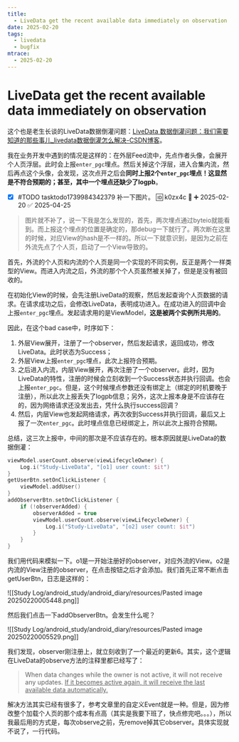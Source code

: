 ```yaml
---
title:
  - LiveData get the recent available data immediately on observation
date: 2025-02-20
tags:
  - livedata
  - bugfix
mtrace:
  - 2025-02-20
---
```


# LiveData get the recent available data immediately on observation

这个也是老生长谈的LiveData数据倒灌问题：[LiveData 数据倒灌问题：我们需要知道的那些事儿_livedata数据倒灌怎么解决-CSDN博客](https://blog.csdn.net/qq_42751010/article/details/141645254)。

我在业务开发中遇到的情况是这样的：在外层Feed流中，先点作者头像，会展开个人页浮层。此时会上报`enter_pgc`埋点。然后关掉这个浮层，进入合集内流，然后再点这个头像，会发现，这次点开之后会**同时上报2个`enter_pgc`埋点！这显然是不符合预期的；甚至，其中一个埋点还缺少了logpb**。

- [x] #TODO tasktodo1739984342379 补一下图片。 🆔 k0zx4c 🔺 ➕ 2025-02-20 ✅ 2025-04-25

> 图片就不补了，说一下我是怎么发现的，首先，两次埋点通过byteio就能看到。而上报这个埋点的位置是确定的，那debug一下就行了。两次断在这里的时候，对应View的hash是不一样的。所以一下就意识到，是因为之前在外流先点了个人页，启动了一个View导致的。

首先，外流的个人页和内流的个人页是同一个实现的不同实例，反正是两个一样类型的View。而进入内流之后，外流的那个个人页虽然被关掉了，但是是没有被回收的。

在初始化View的时候，会先注册LiveData的观察，然后发起查询个人页数据的请求。在请求成功之后，会修改LiveData，表明成功进入。在成功进入的回调中会上报`enter_pgc`埋点。发起请求用的是ViewModel，**这是被两个实例所共用的**。

因此，在这个bad case中，时序如下：

1. 外层View展开，注册了一个observer，然后发起请求，返回成功，修改LiveData。此时状态为Success；
2. 外层View上报`enter_pgc`埋点，此次上报符合预期。
3. 之后进入内流，内层View展开，再次注册了一个observer。此时，因为LiveData的特性，注册的时候会立刻收到一个Success状态并执行回调。也会上报`enter_pgc`。但是，这个时候埋点参数还没有绑定上（绑定的时机要晚于注册），所以此次上报丢失了logpb信息；另外，这次上报本身是不应该存在的，因为网络请求还没发出去，凭什么执行success回调？
4. 然后，内层View也发起网络请求，再次收到Success并执行回调，最后又上报了一次`enter_pgc`。此时埋点信息已经绑定上，所以此次上报符合预期。

总结，这三次上报中，中间的那次是不应该存在的。根本原因就是LiveData的数据倒灌：

```kotlin
viewModel.userCount.observe(viewLifecycleOwner) {
	Log.i("Study-LiveData", "[o1] user count: $it")
}
getUserBtn.setOnClickListener {
	viewModel.addUser()
}
addObserverBtn.setOnClickListener {
	if (!observerAdded) {
		observerAdded = true
		viewModel.userCount.observe(viewLifecycleOwner) {
			Log.i("Study-LiveData", "[o2] user count: $it")
		}
	}
}
```

我们用代码来模拟一下。o1是一开始注册好的observer，对应外流的View。o2是内流的View注册的observer，在点击按钮之后才会添加。我们首先正常不断点击getUserBtn，日志是这样的：

![[Study Log/android_study/android_diary/resources/Pasted image 20250220005448.png]]

然后我们点击一下addObserverBtn。会发生什么呢？

![[Study Log/android_study/android_diary/resources/Pasted image 20250220005529.png]]

我们发现，observer刚注册上，就立刻收到了一个最近的更新6。其实，这个逻辑在LiveData的observe方法的注释里都已经写了：

> When data changes while the owner is not active, it will not receive any updates. <u>If it becomes active again, it will receive the last available data automatically.</u>

解决方法其实已经有很多了，参考文章里的自定义Event就是一种。但是，因为修改整个加载个人页的那个成本有点高（其实是我要下班了，快点修完吧。。。），所以我最后用的方式是，每次observe之前，先remove掉其它observer。具体实现就不说了，一行代码。